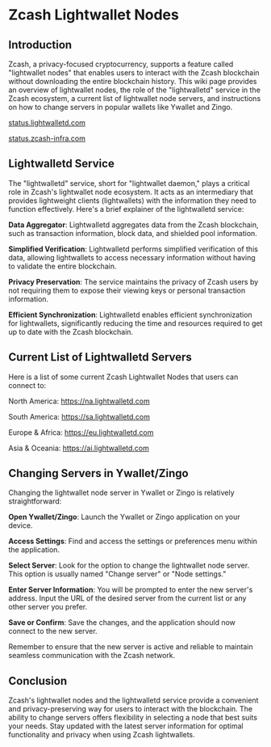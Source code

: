 
# Zcash Lightwallet Nodes

## Introduction

Zcash, a privacy-focused cryptocurrency, supports a feature called "lightwallet nodes" that enables users to interact with the Zcash blockchain without downloading the entire blockchain history. This wiki page provides an overview of lightwallet nodes, the role of the "lightwalletd" service in the Zcash ecosystem, a current list of lightwallet node servers, and instructions on how to change servers in popular wallets like Ywallet and Zingo.

[status.lightwalletd.com](https://status.lightwalletd.com)

[status.zcash-infra.com](https://status.zcash-infra.com)



## Lightwalletd Service

The "lightwalletd" service, short for "lightwallet daemon," plays a critical role in Zcash's lightwallet node ecosystem. It acts as an intermediary that provides lightweight clients (lightwallets) with the information they need to function effectively. Here's a brief explainer of the lightwalletd service:

__Data Aggregator__: Lightwalletd aggregates data from the Zcash blockchain, such as transaction information, block data, and shielded pool information.

__Simplified Verification__: Lightwalletd performs simplified verification of this data, allowing lightwallets to access necessary information without having to validate the entire blockchain.

__Privacy Preservation__: The service maintains the privacy of Zcash users by not requiring them to expose their viewing keys or personal transaction information.

__Efficient Synchronization__: Lightwalletd enables efficient synchronization for lightwallets, significantly reducing the time and resources required to get up to date with the Zcash blockchain.


## Current List of Lightwalletd Servers

Here is a list of some current Zcash Lightwallet Nodes that users can connect to:

North America: https://na.lightwalletd.com

South America: https://sa.lightwalletd.com

Europe & Africa: https://eu.lightwalletd.com

Asia & Oceania: https://ai.lightwalletd.com

## Changing Servers in Ywallet/Zingo

Changing the lightwallet node server in Ywallet or Zingo is relatively straightforward:

__Open Ywallet/Zingo__: Launch the Ywallet or Zingo application on your device.

__Access Settings__: Find and access the settings or preferences menu within the application.

__Select Server__: Look for the option to change the lightwallet node server. This option is usually named "Change server" or "Node settings."

__Enter Server Information__: You will be prompted to enter the new server's address. Input the URL of the desired server from the current list or any other server you prefer.

__Save or Confirm__: Save the changes, and the application should now connect to the new server.

Remember to ensure that the new server is active and reliable to maintain seamless communication with the Zcash network.

## Conclusion

Zcash's lightwallet nodes and the lightwalletd service provide a convenient and privacy-preserving way for users to interact with the blockchain. The ability to change servers offers flexibility in selecting a node that best suits your needs. Stay updated with the latest server information for optimal functionality and privacy when using Zcash lightwallets.
